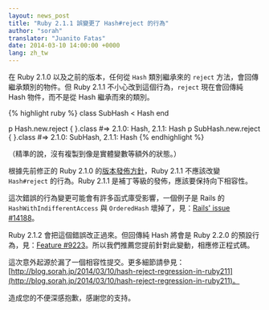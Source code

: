 ```yaml
---
layout: news_post
title: "Ruby 2.1.1 誤變更了 Hash#reject 的行為"
author: "sorah"
translator: "Juanito Fatas"
date: 2014-03-10 14:00:00 +0000
lang: zh_tw
---
```


在 Ruby 2.1.0 以及之前的版本，任何從 `Hash` 類別繼承來的 `reject` 方法，會回傳繼承類別的物件。但 Ruby 2.1.1 不小心改到這個行為，`reject` 現在會回傳純 Hash 物件，而不是從 Hash 繼承而來的類別。

{% highlight ruby %}
class SubHash < Hash
end

p Hash.new.reject { }.class
#=> 2.1.0: Hash, 2.1.1: Hash
p SubHash.new.reject { }.class
#=> 2.1.0: SubHash, 2.1.1: Hash
{% endhighlight %}

（精準的說，沒有複製到像是實體變數等額外的狀態。）

根據先前修正的 Ruby 2.1.0 的[版本發佈方針](https://www.ruby-lang.org/zh_tw/news/2013/12/21/semantic-versioning-after-2-1-0/)，Ruby 2.1.1 不應該改變 `Hash#reject` 的行為。Ruby 2.1.1 是補丁等級的發佈，應該要保持向下相容性。

這次錯誤的行為變更可能會有許多函式庫受影響，一個例子是 Rails 的 `HashWithIndifferentAccess` 與 `OrderedHash` 壞掉了，見：[Rails' issue #14188](https://github.com/rails/rails/issues/14188)。

Ruby 2.1.2 會把這個錯誤改正過來。但回傳純 Hash 將會是 Ruby 2.2.0 的預設行為，見：[Feature #9223](https://bugs.ruby-lang.org/issues/9223)。所以我們推薦您提前針對此變動，相應修正程式碼。

這次意外起源於漏了一個相容性提交。更多細節請參見：
[http://blog.sorah.jp/2014/03/10/hash-reject-regression-in-ruby211](http://blog.sorah.jp/2014/03/10/hash-reject-regression-in-ruby211)。

造成您的不便深感抱歉，感謝您的支持。
